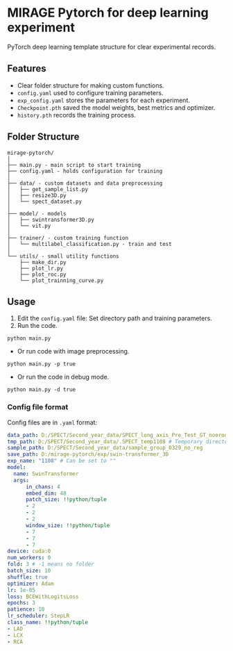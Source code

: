 # MIRAGE Pytorch for deep learning experiment

PyTorch deep learning template structure for clear experimental records.


## Features
* Clear folder structure for making custom functions.
* `config.yaml`  used to configure training parameters.
* `exp_config.yaml` stores the parameters for each experiment.
* `Checkpoint.pth` saved the model weights, best metrics and optimizer.
* `history.pth` records the training process.

## Folder Structure
  ```
  mirage-pytorch/
  │
  ├── main.py - main script to start training
  ├── config.yaml - holds configuration for training
  │
  ├── data/ - custom datasets and data preprocessing
  │   ├── get_sample_list.py
  │   ├── resize3D.py
  │   └── spect_dataset.py
  │
  ├── model/ - models
  │   ├── swintransformer3D.py
  │   └── vit.py
  │
  ├── trainer/ - custom training function
  │   └── multilabel_classification.py - train and test
  │
  └── utils/ - small utility functions
      ├── make_dir.py
      ├── plot_lr.py
      ├── plot_roc.py
      └── plot_trainning_curve.py
  ```

## Usage
1. Edit the `config.yaml` file: Set directory path and training parameters.
2.  Run the code.
```
python main.py
```
* Or run code with image preprocessing.
```
python main.py -p true
```
* Or run the code in debug mode.
```
python main.py -d true
```

### Config file format
Config files are in `.yaml` format:
```yaml
data_path: D:/SPECT/Second_year_data/SPECT_long_axis_Pre_Test_GT_noerode_0725
tmp_path: D:/SPECT/Second_year_data/.SPECT_temp1108 # Temporary directory to store preprocessed images
sample_path: D:/SPECT/Second_year_data/sample_group_0329_no_reg
save_path: D:/mirage-pytorch/exp/swin-transformer_3D
exp_name: "1108" # Can be set to ""
model: 
  name: SwinTransformer
  args: 
      in_chans: 4
      embed_dim: 48
      patch_size: !!python/tuple
      - 2
      - 2
      - 2
      window_size: !!python/tuple
      - 7
      - 7
      - 7
device: cuda:0
num_workers: 0
fold: 3 # -1 means no folder
batch_size: 10
shuffle: true
optimizer: Adam
lr: 1e-05
loss: BCEWithLogitsLoss
epochs: 3
patience: 10
lr_scheduler: StepLR
class_name: !!python/tuple
- LAD
- LCX
- RCA
```
